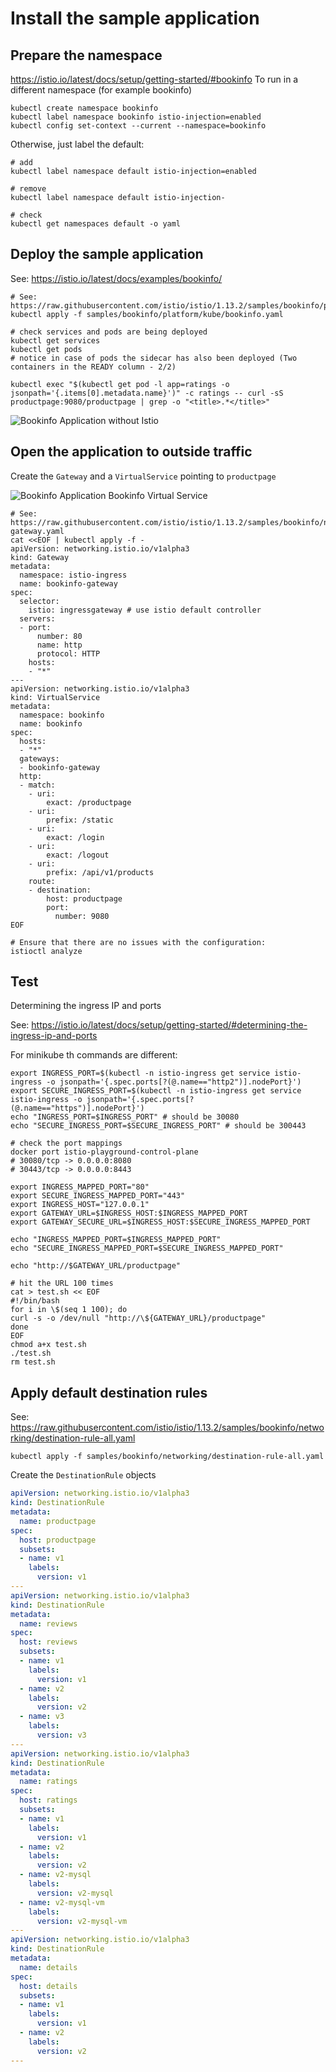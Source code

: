 # Install the sample application

## Prepare the namespace

https://istio.io/latest/docs/setup/getting-started/#bookinfo
To run in a different namespace (for example bookinfo)
```shell
kubectl create namespace bookinfo
kubectl label namespace bookinfo istio-injection=enabled
kubectl config set-context --current --namespace=bookinfo
```

Otherwise, just label the default:
```shell
# add
kubectl label namespace default istio-injection=enabled

# remove
kubectl label namespace default istio-injection-

# check
kubectl get namespaces default -o yaml
```

## Deploy the sample application

See: https://istio.io/latest/docs/examples/bookinfo/

```shell
# See: https://raw.githubusercontent.com/istio/istio/1.13.2/samples/bookinfo/platform/kube/bookinfo.yaml
kubectl apply -f samples/bookinfo/platform/kube/bookinfo.yaml

# check services and pods are being deployed
kubectl get services
kubectl get pods
# notice in case of pods the sidecar has also been deployed (Two containers in the READY column - 2/2)

kubectl exec "$(kubectl get pod -l app=ratings -o jsonpath='{.items[0].metadata.name}')" -c ratings -- curl -sS productpage:9080/productpage | grep -o "<title>.*</title>"
```

![Bookinfo Application without Istio](diagrams/bookinfo_without_istio.png)

## Open the application to outside traffic

Create the `Gateway` and a `VirtualService` pointing to `productpage`

![Bookinfo Application Bookinfo Virtual Service](diagrams/bookinfo_bookinfo_vs.png)


```shell
# See: https://raw.githubusercontent.com/istio/istio/1.13.2/samples/bookinfo/networking/bookinfo-gateway.yaml
cat <<EOF | kubectl apply -f -
apiVersion: networking.istio.io/v1alpha3
kind: Gateway
metadata:
  namespace: istio-ingress
  name: bookinfo-gateway
spec:
  selector:
    istio: ingressgateway # use istio default controller
  servers:
  - port:
      number: 80
      name: http
      protocol: HTTP
    hosts:
    - "*"
---
apiVersion: networking.istio.io/v1alpha3
kind: VirtualService
metadata:
  namespace: bookinfo
  name: bookinfo
spec:
  hosts:
  - "*"
  gateways:
  - bookinfo-gateway
  http:
  - match:
    - uri:
        exact: /productpage
    - uri:
        prefix: /static
    - uri:
        exact: /login
    - uri:
        exact: /logout
    - uri:
        prefix: /api/v1/products
    route:
    - destination:
        host: productpage
        port:
          number: 9080
EOF 

# Ensure that there are no issues with the configuration:
istioctl analyze
```

## Test

Determining the ingress IP and ports

See: https://istio.io/latest/docs/setup/getting-started/#determining-the-ingress-ip-and-ports

For minikube th commands are different:
```shell
export INGRESS_PORT=$(kubectl -n istio-ingress get service istio-ingress -o jsonpath='{.spec.ports[?(@.name=="http2")].nodePort}')
export SECURE_INGRESS_PORT=$(kubectl -n istio-ingress get service istio-ingress -o jsonpath='{.spec.ports[?(@.name=="https")].nodePort}')
echo "INGRESS_PORT=$INGRESS_PORT" # should be 30080
echo "SECURE_INGRESS_PORT=$SECURE_INGRESS_PORT" # should be 300443

# check the port mappings
docker port istio-playground-control-plane
# 30080/tcp -> 0.0.0.0:8080
# 30443/tcp -> 0.0.0.0:8443

export INGRESS_MAPPED_PORT="80"
export SECURE_INGRESS_MAPPED_PORT="443"
export INGRESS_HOST="127.0.0.1"
export GATEWAY_URL=$INGRESS_HOST:$INGRESS_MAPPED_PORT
export GATEWAY_SECURE_URL=$INGRESS_HOST:$SECURE_INGRESS_MAPPED_PORT

echo "INGRESS_MAPPED_PORT=$INGRESS_MAPPED_PORT"
echo "SECURE_INGRESS_MAPPED_PORT=$SECURE_INGRESS_MAPPED_PORT"

echo "http://$GATEWAY_URL/productpage"

# hit the URL 100 times
cat > test.sh << EOF
#!/bin/bash
for i in \$(seq 1 100); do 
curl -s -o /dev/null "http://\${GATEWAY_URL}/productpage"
done
EOF
chmod a+x test.sh
./test.sh
rm test.sh
```



## Apply default destination rules

See: https://raw.githubusercontent.com/istio/istio/1.13.2/samples/bookinfo/networking/destination-rule-all.yaml

```shell
kubectl apply -f samples/bookinfo/networking/destination-rule-all.yaml
```

Create the `DestinationRule` objects

```yaml
apiVersion: networking.istio.io/v1alpha3
kind: DestinationRule
metadata:
  name: productpage
spec:
  host: productpage
  subsets:
  - name: v1
    labels:
      version: v1
---
apiVersion: networking.istio.io/v1alpha3
kind: DestinationRule
metadata:
  name: reviews
spec:
  host: reviews
  subsets:
  - name: v1
    labels:
      version: v1
  - name: v2
    labels:
      version: v2
  - name: v3
    labels:
      version: v3
---
apiVersion: networking.istio.io/v1alpha3
kind: DestinationRule
metadata:
  name: ratings
spec:
  host: ratings
  subsets:
  - name: v1
    labels:
      version: v1
  - name: v2
    labels:
      version: v2
  - name: v2-mysql
    labels:
      version: v2-mysql
  - name: v2-mysql-vm
    labels:
      version: v2-mysql-vm
---
apiVersion: networking.istio.io/v1alpha3
kind: DestinationRule
metadata:
  name: details
spec:
  host: details
  subsets:
  - name: v1
    labels:
      version: v1
  - name: v2
    labels:
      version: v2
---
```